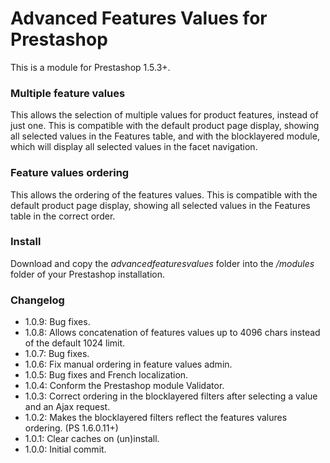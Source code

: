 # Advanced Features Values for Prestashop
This is a module for Prestashop 1.5.3+.

### Multiple feature values
This allows the selection of multiple values for product features, instead of just one. This is compatible with the default product page display, showing all selected values in the Features table, and with the blocklayered module, which will display all selected values in the facet navigation.

### Feature values ordering
This allows the ordering of the features values. This is compatible with the default product page display, showing all selected values in the Features table in the correct order.

### Install
Download and copy the *advancedfeaturesvalues* folder into the */modules* folder of your Prestashop installation.

### Changelog
* 1.0.9: Bug fixes.
* 1.0.8: Allows concatenation of features values up to 4096 chars instead of the default 1024 limit.
* 1.0.7: Bug fixes.
* 1.0.6: Fix manual ordering in feature values admin.
* 1.0.5: Bug fixes and French localization.
* 1.0.4: Conform the Prestashop module Validator.
* 1.0.3: Correct ordering in the blocklayered filters after selecting a value and an Ajax request.
* 1.0.2: Makes the blocklayered filters reflect the features valures ordering. (PS 1.6.0.11+)
* 1.0.1: Clear caches on (un)install.
* 1.0.0: Initial commit.